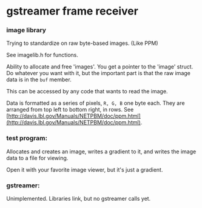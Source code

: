 # gstreamer frame receiver

### image library
Trying to standardize on raw byte-based images. (Like PPM)

See imagelib.h for functions.

Ability to allocate and free 'images'. You get a pointer to the
'image' struct. Do whatever you want with it, but the important
part is that the raw image data is in the `buf` member.

This can be accessed by any code that wants to read the image.

Data is formatted as a series of pixels, `R, G, B` one byte each.
They are arranged from top left to bottom right, in rows.
See
[http://davis.lbl.gov/Manuals/NETPBM/doc/ppm.html](http://davis.lbl.gov/Manuals/NETPBM/doc/ppm.html).


### test program:
Allocates and creates an image, writes a gradient to it, and
writes the image data to a file for viewing.

Open it with your favorite image viewer, but it's just a gradient.

### gstreamer:
Unimplemented. Libraries link, but no gstreamer calls yet.
